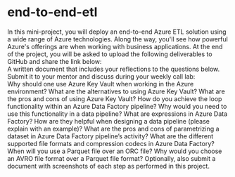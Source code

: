 # end-to-end-etl

In this mini-project, you will deploy an end-to-end Azure ETL solution using a wide range of Azure technologies. Along the way, you'll see how powerful Azure's offerings are when working with business applications. At the end of the project, you will be asked to upload the following deliverables to GitHub and share the link below:
<br/>
A written document that includes your reflections to the questions below. Submit it to your mentor and discuss during your weekly call lab:
<br/>
Why should one use Azure Key Vault when working in the Azure environment? What are the alternatives to using Azure Key Vault? What are the pros and cons of using Azure Key Vault?
How do you achieve the loop functionality within an Azure Data Factory pipeline? Why would you need to use this functionality in a data pipeline?
What are expressions in Azure Data Factory? How are they helpful when designing a data pipeline (please explain with an example)?
What are the pros and cons of parametrizing a dataset in Azure Data Factory pipeline’s activity?
What are the different supported file formats and compression codecs in Azure Data Factory? When will you use a Parquet file over an ORC file? Why would you choose an AVRO file format over a Parquet file format?
Optionally, also submit a document with screenshots of each step as performed in this project.<br/>
<br/>
